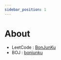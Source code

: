 ```yaml
---
sidebar_position: 1
---
```


# About

- LeetCode : [BonJunKu](https://leetcode.com/BonJunKu/)
- BOJ : [bonjunku](https://www.acmicpc.net/user/bonjunku)
